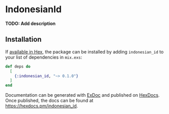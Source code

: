 # IndonesianId

**TODO: Add description**

## Installation

If [available in Hex](https://hex.pm/docs/publish), the package can be installed
by adding `indonesian_id` to your list of dependencies in `mix.exs`:

```elixir
def deps do
  [
    {:indonesian_id, "~> 0.1.0"}
  ]
end
```

Documentation can be generated with [ExDoc](https://github.com/elixir-lang/ex_doc)
and published on [HexDocs](https://hexdocs.pm). Once published, the docs can
be found at <https://hexdocs.pm/indonesian_id>.

